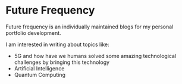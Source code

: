 # Future Frequency

Future frequency is an individually maintained blogs for my personal portfolio development.

I am interested in writing about topics like:

- 5G and how have we humans solved some amazing technological challenges by bringing this technology
- Artificial Intelligence
- Quantum Computing
